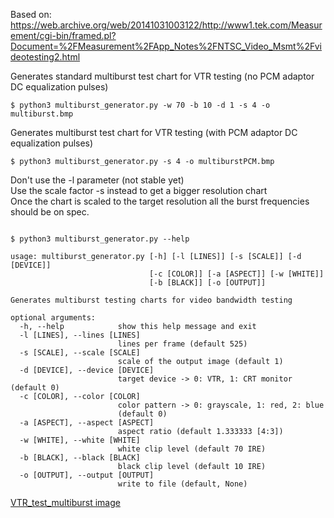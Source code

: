 Based on:
https://web.archive.org/web/20141031003122/http://www1.tek.com/Measurement/cgi-bin/framed.pl?Document=%2FMeasurement%2FApp_Notes%2FNTSC_Video_Msmt%2Fvideotesting2.html

Generates standard multiburst test chart for VTR testing (no PCM adaptor DC equalization pulses)
```
$ python3 multiburst_generator.py -w 70 -b 10 -d 1 -s 4 -o multiburst.bmp
```

Generates multiburst test chart for VTR testing (with PCM adaptor DC equalization pulses)
```
$ python3 multiburst_generator.py -s 4 -o multiburstPCM.bmp
```

Don't use the -l parameter (not stable yet)\
Use the scale factor -s instead to get a bigger resolution chart\
Once the chart is scaled to the target resolution all the burst frequencies should be on spec.

```

$ python3 multiburst_generator.py --help

usage: multiburst_generator.py [-h] [-l [LINES]] [-s [SCALE]] [-d [DEVICE]]
                               [-c [COLOR]] [-a [ASPECT]] [-w [WHITE]]
                               [-b [BLACK]] [-o [OUTPUT]]

Generates multiburst testing charts for video bandwidth testing

optional arguments:
  -h, --help            show this help message and exit
  -l [LINES], --lines [LINES]
                        lines per frame (default 525)
  -s [SCALE], --scale [SCALE]
                        scale of the output image (default 1)
  -d [DEVICE], --device [DEVICE]
                        target device -> 0: VTR, 1: CRT monitor (default 0)
  -c [COLOR], --color [COLOR]
                        color pattern -> 0: grayscale, 1: red, 2: blue
                        (default 0)
  -a [ASPECT], --aspect [ASPECT]
                        aspect ratio (default 1.333333 [4:3])
  -w [WHITE], --white [WHITE]
                        white clip level (default 70 IRE)
  -b [BLACK], --black [BLACK]
                        black clip level (default 10 IRE)
  -o [OUTPUT], --output [OUTPUT]
                        write to file (default, None)
```

[VTR_test_multiburst image](VTR_test_multiburst.bmp)